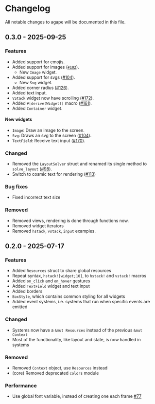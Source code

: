 # Changelog

All notable changes to agape will be documented in this file.

## 0.3.0 - 2025-09-25

### Features

- Added support for emojis.
- Added support for images ([`#102`](https://github.com/snubwoody/agape-rs/pull/102)).
    - New `Image` widget.
- Added support for svgs ([#104](https://github.com/snubwoody/agape-rs/pull/104)).
    - New `Svg` widget.
- Added corner radius ([#126](https://github.com/snubwoody/agape-rs/pull/126)).
- Added text input.
- `VStack` widget now have scrolling ([#172](https://github.com/snubwoody/agape-rs/pull/172)).
- Added `#[derive(Widget)]` macro ([#161](https://github.com/snubwoody/agape-rs/pull/161)).
- Added `Container` widget.

#### New widgets

- `Image`: Draw an image to the screen.
- `Svg`: Draws an svg to the screen ([#104](https://github.com/snubwoody/agape-rs/pull/104)).
- `TextField`: Receive text input ([#170](https://github.com/snubwoody/agape-rs/pull/170)).

### Changed

- Removed the `LayoutSolver` struct and renamed its single method to
  `solve_layout` ([#98](https://github.com/snubwoody/agape-rs/pull/98)).
- Switch to cosmic text for rendering ([#113](https://github.com/snubwoody/agape-rs/pull/113))

### Bug fixes

- Fixed incorrect text size

### Removed

- Removed views, rendering is done through functions now.
- Removed widget iterators
- Removed `hstack`, `vstack`, `input` examples.

## 0.2.0 - 2025-07-17

### Features

- Added `Resources` struct to share global resources
- Repeat syntax, `hstack![widget;10]`, to `hstack!` and `vstack!` macros
- Added `on_click` and `on_hover` gestures
- Added `TextField` widget and text input
- Added borders
- `BoxStyle`, which contains common styling for all widgets
- Added event systems, i.e. systems that run when specific events are emitted

### Changed

- Systems now have a `&mut Resources` instead of the previous `&mut Context`
- Most of the functionality, like layout and state, is now handled in systems

### Removed

- Removed `Context` object, use `Resources` instead
- (core) Removed deprecated `colors` module

### Performance

- Use global font variable, instead of creating one each frame [#77](https://github.com/snubwoody/agape-rs/pull/77)
